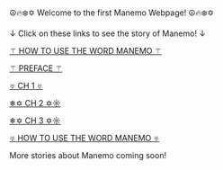 ☮️🔥❄️✡️ Welcome to the first Manemo Webpage! ☮️🔥❄️✡️

↓ Click on these links to see the story of Manemo! ↓

[⚚ HOW TO USE THE WORD MANEMO ⚚](README.md)

[⚚ PREFACE ⚚](preface.md)

[♅ CH 1 ♅](chapter1.md)

[❄✡ CH 2 ✡☼](chapter2.md)

[❄✡ CH 3 ✡☼](chapter3.md)

[♅ HOW TO USE THE WORD MANEMO ♅](README.md)

More stories about Manemo coming soon!
